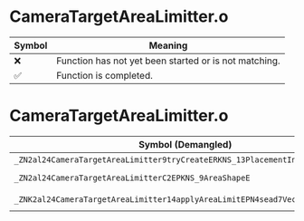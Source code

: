 # CameraTargetAreaLimitter.o
| Symbol | Meaning 
| ------------- | ------------- 
| :x: | Function has not yet been started or is not matching. 
| :white_check_mark: | Function is completed. 


# CameraTargetAreaLimitter.o
| Symbol (Demangled) | Symbol (Mangled) | Decompiled? |
| ------------- |  ------------- | ------------- |
| `_ZN2al24CameraTargetAreaLimitter9tryCreateERKNS_13PlacementInfoE` | `al::CameraTargetAreaLimitter::tryCreate(al::PlacementInfo const&)` | :white_check_mark: |
| `_ZN2al24CameraTargetAreaLimitterC2EPKNS_9AreaShapeE` | `al::CameraTargetAreaLimitter::CameraTargetAreaLimitter(al::AreaShape const*)` | :white_check_mark: |
| `_ZNK2al24CameraTargetAreaLimitter14applyAreaLimitEPN4sead7Vector3IfEERKS3_` | `al::CameraTargetAreaLimitter::applyAreaLimit(sead::Vector3<float> *,sead::Vector3<float> const&)const` | :white_check_mark: |
